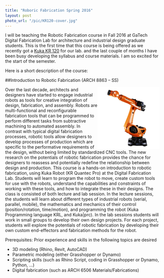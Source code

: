 ```yaml
---
title: "Roboric Fabrication Spring 2016"
layout: post
photo_url: "/pic/KR120-cover.jpg"
---
```


I will be teaching the Robotic Fabrication course in Fall 2016 at GaTech Digital Fabrication Lab for architecture and industrial design graduate students. This is the first time that this course is being offered as we recently got a [Kuka KR 120](http://www.kuka-robotics.com/usa/en/products/industrial_robots/high/pro/kr120_r2500_pro/) for our lab.  and the last couple of months I have been busy developing the syllabus and course materials. I am so excited for the start of the semester. 

Here is a short description of the course:

##Introduction to Robotic Fabrication (ARCH 8863 – SS)	 

<img src="/pic/KR120.jpg" width="40%" align="right">
Over the last decade, architects and designers have started to engage industrial robots as tools for creative integration of design, fabrication, and assembly. Robots are multi-functional and reconfigurable fabrication tools that can be programmed to perform different tasks from subtractive machining to automated assembly. In contrast with typical digital fabrication processes, robotic tools allow designers to develop processes of production which are specific to the performative requirements of the design, without being limited by standardized CNC tools. The new research on the potentials of robotic fabrication provides the chance for designers to reassess and potentially redefine the relationship between design and production. 
This course is a hands-on introduction to robotic fabrication, using Kuka Robot (KR Quantec Pro) at the Digital Fabrication Lab. Students will learn to program the robot to move, create custom tools for use with the robots, understand the capabilities and constraints of working with these tools, and how to integrate these in their designs. The class is consisted of both lecture and lab session. In the lecture sessions, the students will learn about different types of industrial robots (serial, parallel, mobile), the mathematics and mechanics of their control (position/rotation, time/motion), and programming the robot (Kuka Programming language KRL, and Kuka|prc). In the lab sessions students will work in small groups to develop their own design projects. For each project, students will explore the potentials of robotic fabrication by developing their own custom end-effectors and fabrication methods for the robot. 

Prerequisites: 
Prior experience and skills in the following topics are desired 

- 3D modeling (Rhino, Revit, AutoCAD)
- Parametric modeling (either Grasshopper or Dynamo)
- Scripting skills (such as Rhino Script, coding in Grasshopper or Dynamo, Python, …) 
- Digital fabrication (such as ARCH 6506 Materials/Fabrications)
